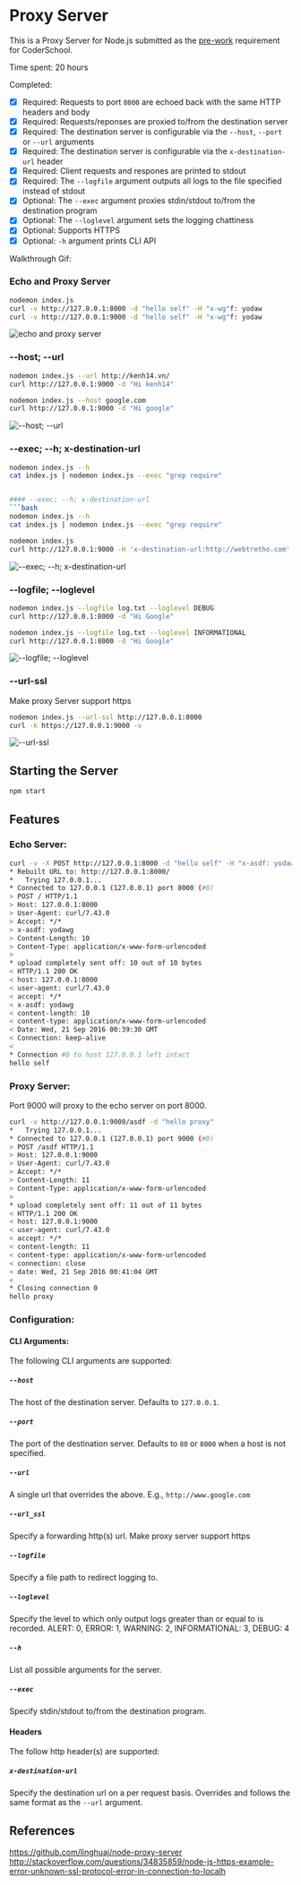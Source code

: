 # Proxy Server

This is a Proxy Server for Node.js submitted as the [pre-work](http://courses.codepath.com/snippets/intro_to_nodejs/prework) requirement for CoderSchool.

Time spent: 20 hours

Completed:

* [x] Required: Requests to port `8000` are echoed back with the same HTTP headers and body
* [x] Required: Requests/reponses are proxied to/from the destination server
* [x] Required: The destination server is configurable via the `--host`, `--port`  or `--url` arguments
* [x] Required: The destination server is configurable via the `x-destination-url` header
* [x] Required: Client requests and respones are printed to stdout
* [x] Required: The `--logfile` argument outputs all logs to the file specified instead of stdout
* [x] Optional: The `--exec` argument proxies stdin/stdout to/from the destination program
* [x] Optional: The `--loglevel` argument sets the logging chattiness
* [x] Optional: Supports HTTPS
* [x] Optional: `-h` argument prints CLI API

Walkthrough Gif:

### Echo and Proxy Server
```bash
nodemon index.js
curl -v http://127.0.0.1:8000 -d "hello self" -H "x-wg"f: yodaw
curl -v http://127.0.0.1:9000 -d "hello self" -H "x-wg"f: yodaw
```
![echo and proxy server](https://github.com/nvpmai95/nodejs_prework/blob/master/gifs/echo_proxy.gif)


### --host; --url
```bash
nodemon index.js --url http://kenh14.vn/
curl http://127.0.0.1:9000 -d "Hi kenh14"

nodemon index.js --host google.com
curl http://127.0.0.1:9000 -d "Hi google"
```
![--host; --url](https://github.com/nvpmai95/nodejs_prework/blob/master/gifs/host_url.gif)


### --exec; --h; x-destination-url
```bash
nodemon index.js --h
cat index.js | nodemon index.js --exec "grep require"


#### --exec; --h; x-destination-url
```bash
nodemon index.js --h
cat index.js | nodemon index.js --exec "grep require"

nodemon index.js
curl http://127.0.0.1:9000 -H 'x-destination-url:http://webtretho.com'
```
![--exec; --h; x-destination-url](https://github.com/nvpmai95/nodejs_prework/blob/master/gifs/exec_h_x_url.gif)


### --logfile; --loglevel
```bash
nodemon index.js --logfile log.txt --loglevel DEBUG
curl http://127.0.0.1:8000 -d "Hi Google"

nodemon index.js --logfile log.txt --loglevel INFORMATIONAL
curl http://127.0.0.1:8000 -d "Hi Google"
```
![--logfile; --loglevel](https://github.com/nvpmai95/nodejs_prework/blob/master/gifs/logfile_loglevel.gif)


### --url-ssl
Make proxy Server support https
```bash
nodemon index.js --url-ssl http://127.0.0.1:8000
curl -k https://127.0.0.1:9000 -v
```
![--url-ssl](https://github.com/nvpmai95/nodejs_prework/blob/master/gifs/ssl.gif)


## Starting the Server

```bash
npm start
```

## Features

### Echo Server:

```bash
curl -v -X POST http://127.0.0.1:8000 -d "hello self" -H "x-asdf: yodawg"
* Rebuilt URL to: http://127.0.0.1:8000/
*   Trying 127.0.0.1...
* Connected to 127.0.0.1 (127.0.0.1) port 8000 (#0)
> POST / HTTP/1.1
> Host: 127.0.0.1:8000
> User-Agent: curl/7.43.0
> Accept: */*
> x-asdf: yodawg
> Content-Length: 10
> Content-Type: application/x-www-form-urlencoded
>
* upload completely sent off: 10 out of 10 bytes
< HTTP/1.1 200 OK
< host: 127.0.0.1:8000
< user-agent: curl/7.43.0
< accept: */*
< x-asdf: yodawg
< content-length: 10
< content-type: application/x-www-form-urlencoded
< Date: Wed, 21 Sep 2016 00:39:30 GMT
< Connection: keep-alive
<
* Connection #0 to host 127.0.0.1 left intact
hello self
```

### Proxy Server:

Port 9000 will proxy to the echo server on port 8000.

```bash
curl -v http://127.0.0.1:9000/asdf -d "hello proxy"
*   Trying 127.0.0.1...
* Connected to 127.0.0.1 (127.0.0.1) port 9000 (#0)
> POST /asdf HTTP/1.1
> Host: 127.0.0.1:9000
> User-Agent: curl/7.43.0
> Accept: */*
> Content-Length: 11
> Content-Type: application/x-www-form-urlencoded
>
* upload completely sent off: 11 out of 11 bytes
< HTTP/1.1 200 OK
< host: 127.0.0.1:9000
< user-agent: curl/7.43.0
< accept: */*
< content-length: 11
< content-type: application/x-www-form-urlencoded
< connection: close
< date: Wed, 21 Sep 2016 00:41:04 GMT
<
* Closing connection 0
hello proxy
```

### Configuration:

#### CLI Arguments:

The following CLI arguments are supported:

##### `--host`

The host of the destination server. Defaults to `127.0.0.1`.

##### `--port`

The port of the destination server. Defaults to `80` or `8000` when a host is not specified.

##### `--url`

A single url that overrides the above. E.g., `http://www.google.com`

##### `--url_ssl`

Specify a forwarding http(s) url. Make proxy server support https

##### `--logfile`

Specify a file path to redirect logging to.

##### `--loglevel`

Specify the level to which only output logs greater than or equal to is recorded.
ALERT: 0,
ERROR: 1,
WARNING: 2,
INFORMATIONAL: 3,
DEBUG: 4

##### `--h`

List all possible arguments for the server.

##### `--exec`

Specify stdin/stdout to/from the destination program.

#### Headers

The follow http header(s) are supported:

##### `x-destination-url`

Specify the destination url on a per request basis. Overrides and follows the same format as the `--url` argument.

## References
https://github.com/linghuaj/node-proxy-server
http://stackoverflow.com/questions/34835859/node-js-https-example-error-unknown-ssl-protocol-error-in-connection-to-localh
